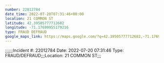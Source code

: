```yaml
---
number: 22012784
date_time: 2022-07-20T07:31:46+00:00
location: 21 COMMON ST
latitude: 42.39505777712682
longitude: -71.17699955179216
type: FRAUD DEFRAUD
google_maps_link: https://maps.google.com/?q=42.39505777712682,-71.17699955179216
---
```


;;;;;;Incident #: 22012784  Date: 2022-07-20 07:31:46   Type: FRAUD/DEFRAUD;;;Location: 21 COMMON ST;;;

